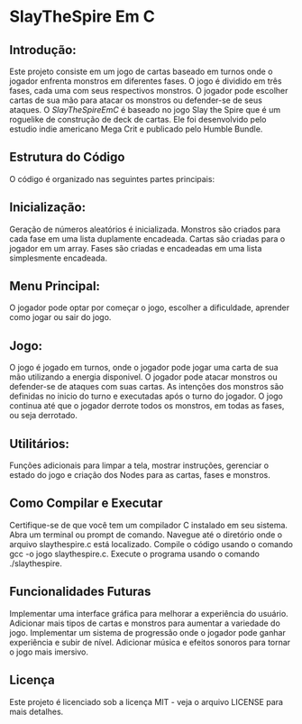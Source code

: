 # SlayTheSpire Em C

## Introdução:
Este projeto consiste em um jogo de cartas baseado em turnos onde o jogador enfrenta monstros em diferentes fases. O jogo é dividido em três fases, cada uma com seus respectivos monstros. O jogador pode escolher cartas de sua mão para atacar os monstros ou defender-se de seus ataques.
O *SlayTheSpireEmC* é baseado no jogo Slay the Spire que é um roguelike de construção de deck de cartas. Ele foi desenvolvido pelo estudio indie americano Mega Crit e publicado pelo Humble Bundle.

## Estrutura do Código
O código é organizado nas seguintes partes principais:

## Inicialização:
Geração de números aleatórios é inicializada.
Monstros são criados para cada fase em uma lista duplamente encadeada.
Cartas são criadas para o jogador em um array.
Fases são criadas e encadeadas em uma lista simplesmente encadeada.

## Menu Principal:
O jogador pode optar por começar o jogo, escolher a dificuldade, aprender como jogar ou sair do jogo.

## Jogo:
O jogo é jogado em turnos, onde o jogador pode jogar uma carta de sua mão utilizando a energia disponivel.
O jogador pode atacar monstros ou defender-se de ataques com suas cartas.
As intenções dos monstros são definidas no inicio do turno e executadas após o turno do jogador.
O jogo continua até que o jogador derrote todos os monstros, em todas as fases, ou seja derrotado.

## Utilitários:
Funções adicionais para limpar a tela, mostrar instruções, gerenciar o estado do jogo e criação dos Nodes para as cartas, fases e monstros.

## Como Compilar e Executar
Certifique-se de que você tem um compilador C instalado em seu sistema.
Abra um terminal ou prompt de comando.
Navegue até o diretório onde o arquivo slaythespire.c está localizado.
Compile o código usando o comando gcc -o jogo slaythespire.c.
Execute o programa usando o comando ./slaythespire.

## Funcionalidades Futuras
Implementar uma interface gráfica para melhorar a experiência do usuário.
Adicionar mais tipos de cartas e monstros para aumentar a variedade do jogo.
Implementar um sistema de progressão onde o jogador pode ganhar experiência e subir de nível.
Adicionar música e efeitos sonoros para tornar o jogo mais imersivo.

## Licença
Este projeto é licenciado sob a licença MIT - veja o arquivo LICENSE para mais detalhes.
